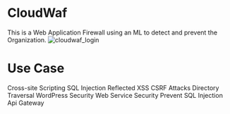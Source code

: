 # CloudWaf
This is a Web Application Firewall using an ML to detect and prevent the Organization.
![cloudwaf_login](https://github.com/jeevananthan350/cloudwaf/assets/46337846/e3caa44d-3aab-457b-968e-82e62614c1af)

# Use Case
Cross-site Scripting
SQL Injection
Reflected XSS
CSRF Attacks
Directory Traversal
WordPress Security
Web Service Security
Prevent SQL Injection
Api Gateway
